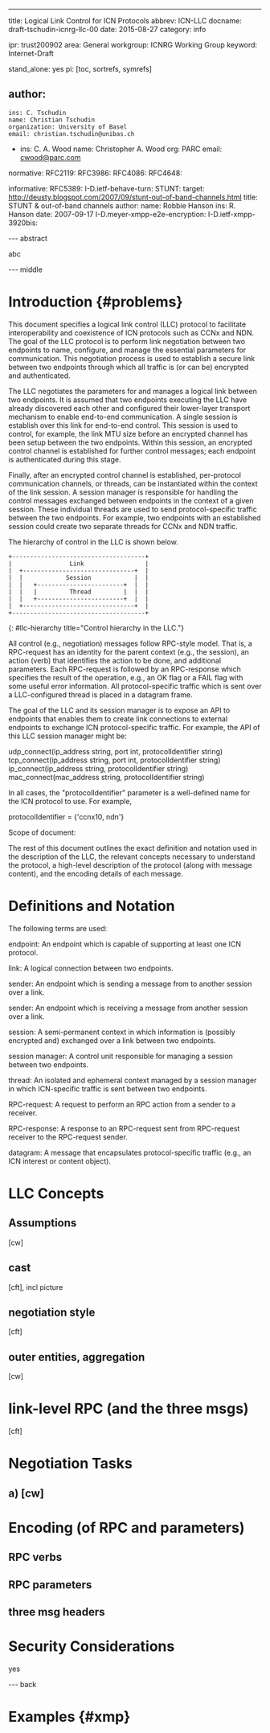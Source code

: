 ---
title: Logical Link Control for ICN Protocols
abbrev: ICN-LLC
docname: draft-tschudin-icnrg-llc-00
date: 2015-08-27
category: info

ipr: trust200902
area: General
workgroup: ICNRG Working Group
keyword: Internet-Draft

stand_alone: yes
pi: [toc, sortrefs, symrefs]

author:
 -
    ins: C. Tschudin
    name: Christian Tschudin
    organization: University of Basel
    email: christian.tschudin@unibas.ch
 -
    ins: C. A. Wood
    name: Christopher A. Wood
    org: PARC
    email: cwood@parc.com

normative:
  RFC2119:
  RFC3986:
  RFC4086:
  RFC4648:

informative:
  RFC5389:
  I-D.ietf-behave-turn:
  STUNT:
    target: http://deusty.blogspot.com/2007/09/stunt-out-of-band-channels.html
    title: STUNT & out-of-band channels
    author:
      name: Robbie Hanson
      ins: R. Hanson
    date: 2007-09-17
  I-D.meyer-xmpp-e2e-encryption:
  I-D.ietf-xmpp-3920bis:



--- abstract

abc

--- middle

Introduction        {#problems}
============

This document specifies a logical link control (LLC) protocol to facilitate interoperability
and coexistence of ICN protocols such as CCNx and NDN. The goal of the LLC protocol
is to perform link negotiation between two endpoints to name, configure, and manage
the essential parameters for communication. This negotiation process is used to
establish a secure link between two endpoints through which all traffic is (or
can be) encrypted and authenticated.

The LLC negotiates the parameters for and manages a logical link between two endpoints.
It is assumed that two endpoints executing the LLC have already discovered each other
and configured their lower-layer transport mechanism to enable end-to-end communication.
A single session is establish over this link for end-to-end control. This session is
used to control, for example, the link MTU size before an encrypted channel has been
setup between the two endpoints. Within this session, an encrypted control channel is
established for further control messages; each endpoint is authenticated during this
stage.

Finally, after an encrypted control channel is established, per-protocol communication
channels, or threads, can be instantiated within the context of the link session.
A session manager is responsible for handling the control messages exchanged between
endpoints in the context of a given session. These individual threads are used to send
protocol-specific traffic between the two endpoints. For example, two endpoints with an established
session could create two separate threads for CCNx and NDN traffic.

The hierarchy of control in the LLC is shown below.

~~~
+-------------------------------------+
|                Link                 |
|  +-------------------------------+  |
|  |            Session            |  |
|  |   +------------------------+  |  |
|  |   |         Thread         |  |  |
|  |   +------------------------+  |  |
|  +-------------------------------+  |
+-------------------------------------+
~~~
{: #llc-hierarchy title="Control hierarchy in the LLC."}

All control (e.g., negotiation) messages follow RPC-style model. That is, a RPC-request
has an identity for the parent context (e.g., the session), an action (verb) that identifies
the action to be done, and additional parameters. Each RPC-request is followed by
an RPC-response which specifies the result of the operation, e.g., an OK flag
or a FAIL flag with some useful error information. All protocol-specific traffic
which is sent over a LLC-configured thread is placed in a datagram frame.

The goal of the LLC and its session manager is to expose an API to endpoints that enables
them to create link connections to external endpoints to exchange ICN protocol-specific
traffic. For example, the API of this LLC session manager might be:

udp_connect(ip_address string, port int, protocolIdentifier string)
tcp_connect(ip_address string, port int, protocolIdentifier string)
ip_connect(ip_address string, protocolIdentifier string)
mac_connect(mac_address string, protocolIdentifier string)

In all cases, the "protocolIdentifier" parameter is a well-defined name for the
ICN protocol to use. For example,

protocolIdentifier = {'ccnx10, ndn'}

<!-- Cast (who plays a role), notation

  - assumption about the transport channel (=link), "magic that happened before"
  - "pipeline picture" - link, session, session manager, threads
  - rpc pattern, negotiation style
  - "outer entities", its API towards the session manager -->

Scope of document:

The rest of this document outlines the exact definition and notation used in the description
of the LLC, the relevant concepts necessary to understand the protocol, a high-level
description of the protocol (along with message content), and the encoding details
of each message.

  <!-- - concepts
  - high level protocol for specific negotiation tasks: (initSession, startSecureAssociation,
    inspection, setMTU, create and destroy logical links)
  - encodings? at least for RPC-request, RPC-response and DATAGRAM
  - -->

Definitions and Notation
========================

The following terms are used:

endpoint: An endpoint which is capable of supporting at least one ICN protocol.

link: A logical connection between two endpoints.

sender: An endpoint which is sending a message from to another session over a link.

sender: An endpoint which is receiving a message from another session over a link.

session: A semi-permanent context in which information is (possibly encrypted and) exchanged
over a link between two endpoints.

session manager: A control unit responsible for managing a session between two endpoints.

thread: An isolated and ephemeral context managed by a session manager in which
ICN-specific traffic is sent between two endpoints.

RPC-request: A request to perform an RPC action from a sender to a receiver.

RPC-response: A response to an RPC-request sent from RPC-request receiver to the
RPC-request sender.

datagram: A message that encapsulates protocol-specific traffic (e.g., an ICN
interest or content object).

LLC Concepts
============

Assumptions
-----------
[cw]

cast
----
[cft], incl picture

negotiation style
-----------------
[cft]

outer entities, aggregation
---------------------------
[cw]


link-level RPC (and the three msgs)
===================================

[cft]


Negotiation Tasks
=================

a) [cw]
--

Encoding (of RPC and parameters)
================================

RPC verbs
---------

RPC parameters
--------------

three msg headers
-----------------


Security Considerations
=======================

yes

--- back


Examples  {#xmp}
========
